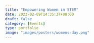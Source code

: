 ```yaml
---
title: "Empowering Women in STEM"
date: 2023-02-09T14:35:37+08:00
draft: false
category: [Events]
type: portfolio
image: "images/posters/womens-day.png"
---
```

